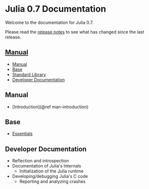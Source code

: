 # Julia 0.7 Documentation

Welcome to the documentation for Julia 0.7.

Please read the [release notes](NEWS.md) to see what has changed since the last release.

## [Manual](manual)

* [Manual](#Manual-1)
* [Base](#Base-1)
* [Standard Library](#Standard-Library-1)
* [Developer Documentation](#Developer-Documentation-1)

## Manual

  * [Introduction](@ref man-introduction)

## Base

  * [Essentials](@ref)
 

## Developer Documentation

  * Reflection and introspection
  * Documentation of Julia's Internals
      * Initialization of the Julia runtime
  * Developing/debugging Julia's C code
      * Reporting and analyzing crashes

